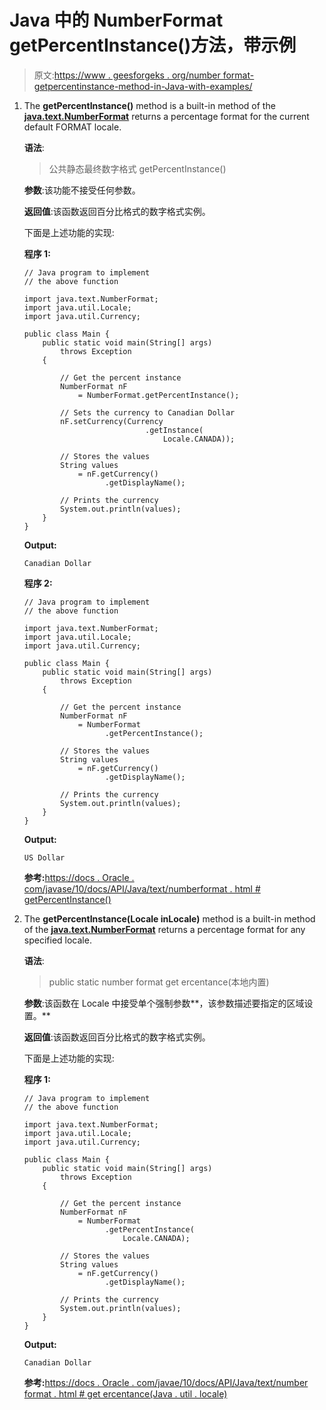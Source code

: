 # Java 中的 NumberFormat getPercentInstance()方法，带示例

> 原文:[https://www . geesforgeks . org/number format-getpercentinstance-method-in-Java-with-examples/](https://www.geeksforgeeks.org/numberformat-getpercentinstance-method-in-java-with-examples/)

1.  The **getPercentInstance()** method is a built-in method of the **[java.text.NumberFormat](https://www.geeksforgeeks.org/numberformat-class-java/)** returns a percentage format for the current default FORMAT locale.

    **语法**:

    > 公共静态最终数字格式 getPercentInstance()

    **参数**:该功能不接受任何参数。

    **返回值**:该函数返回百分比格式的数字格式实例。

    下面是上述功能的实现:

    **程序 1:**

    ```
    // Java program to implement
    // the above function

    import java.text.NumberFormat;
    import java.util.Locale;
    import java.util.Currency;

    public class Main {
        public static void main(String[] args)
            throws Exception
        {

            // Get the percent instance
            NumberFormat nF
                = NumberFormat.getPercentInstance();

            // Sets the currency to Canadian Dollar
            nF.setCurrency(Currency
                               .getInstance(
                                   Locale.CANADA));

            // Stores the values
            String values
                = nF.getCurrency()
                      .getDisplayName();

            // Prints the currency
            System.out.println(values);
        }
    }
    ```

    **Output:**

    ```
    Canadian Dollar

    ```

    **程序 2:**

    ```
    // Java program to implement
    // the above function

    import java.text.NumberFormat;
    import java.util.Locale;
    import java.util.Currency;

    public class Main {
        public static void main(String[] args)
            throws Exception
        {

            // Get the percent instance
            NumberFormat nF
                = NumberFormat
                      .getPercentInstance();

            // Stores the values
            String values
                = nF.getCurrency()
                      .getDisplayName();

            // Prints the currency
            System.out.println(values);
        }
    }
    ```

    **Output:**

    ```
    US Dollar

    ```

    **参考:**[https://docs . Oracle . com/javase/10/docs/API/Java/text/numberformat . html # getPercentInstance()](https://docs.oracle.com/javase/10/docs/api/java/text/NumberFormat.html#getPercentInstance())

2.  The **getPercentInstance(Locale inLocale)** method is a built-in method of the **[java.text.NumberFormat](https://www.geeksforgeeks.org/numberformat-class-java/)** returns a percentage format for any specified locale.

    **语法**:

    > public static number format get ercentance(本地内置)

    **参数**:该函数在 Locale 中接受单个强制参数**，该参数描述要指定的区域设置。**

    **返回值**:该函数返回百分比格式的数字格式实例。

    下面是上述功能的实现:

    **程序 1:**

    ```
    // Java program to implement
    // the above function

    import java.text.NumberFormat;
    import java.util.Locale;
    import java.util.Currency;

    public class Main {
        public static void main(String[] args)
            throws Exception
        {

            // Get the percent instance
            NumberFormat nF
                = NumberFormat
                      .getPercentInstance(
                          Locale.CANADA);

            // Stores the values
            String values
                = nF.getCurrency()
                      .getDisplayName();

            // Prints the currency
            System.out.println(values);
        }
    }
    ```

    **Output:**

    ```
    Canadian Dollar

    ```

    **参考:**[https://docs . Oracle . com/javae/10/docs/API/Java/text/number format . html # get ercentance(Java . util . locale)](https://docs.oracle.com/javase/10/docs/api/java/text/NumberFormat.html#getPercentInstance(java.util.Locale))